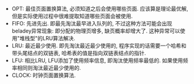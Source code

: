 - OPT: 最佳页面置换算法, 必须知道之后会使用哪些页面. 应该算是理论最优解, 但是实际使用过程中很难提取知道哪些页面会被使用.
- FIFO: 先进先出. 即最先淘汰最早进入队列的, 不过这种方法可能会出现beladey异常现象: 即分配的物理页增多, 缺页概率却增大了. 这种异常可以使用"堆栈型"的LRU算法解决.
- LRU: 最近最少使用. 即先淘汰最近最少使用的, 程序实现的话需要一个哈希和带头尾结点的双链表, 哈希表的值是指向双链表结点的指针.
- LFU: 相比LRU, LFU添加了使用频率信息, 即淘汰使用频率最低的. 如果使用频率相同则淘汰最近最少使用的.
- CLOCK: 时钟页面置换算法.
